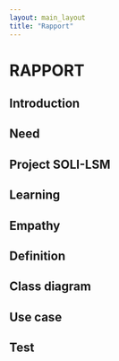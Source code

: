 ```yaml
---
layout: main_layout
title: "Rapport"
---
```


# RAPPORT
## Introduction
## Need
## Project SOLI-LSM
## Learning
## Empathy
## Definition
## Class diagram
## Use case
## Test